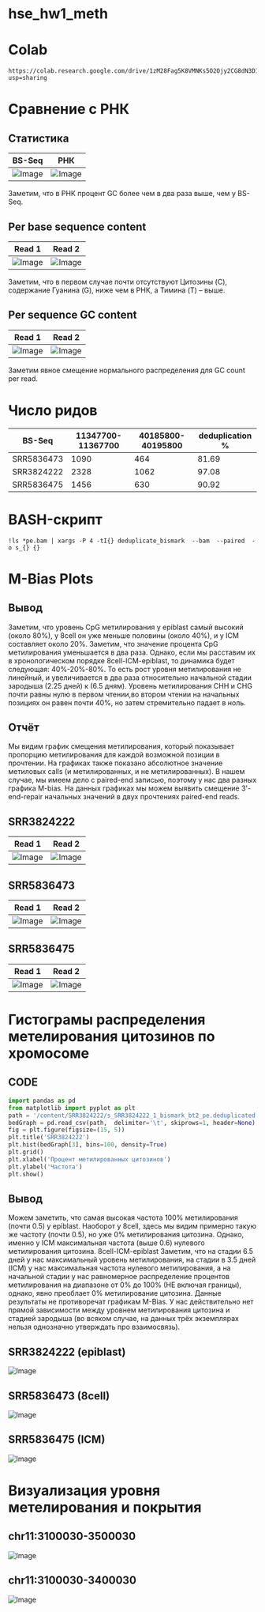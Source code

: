 # hse_hw1_meth
# Colab
```
https://colab.research.google.com/drive/1zM28Fag5K8VMNKs5O2Ojy2CG8dN3D1_8?usp=sharing
```
# Сравнение с РНК
## Статистика
BS-Seq | РНК 
--- | --- 
![Image](img/BS_Seq_Statistic.png) | ![Image](img/РНК_Statistic.png)

Заметим, что в РНК процент GC более чем в два раза выше, чем у BS-Seq.

## Per base sequence content
Read 1 | Read 2 
--- | --- 
![Image](img/BS_Seq_Per_base_sequence_content.png) | ![Image](img/РНК_Per_base_sequence_content.png) 

Заметим, что в первом случае почти отсутствуют Цитозины (C), cодержание Гуанина (G), ниже чем в РНК, а Тимина (T) – выше.

## Per sequence GC content

Read 1 | Read 2 
--- | --- 
![Image](img/BS_Seq_Per_sequence_GC_content.png) | ![Image](img/РНК_Per_sequence_GC_content.png) 

Заметим явное смещение нормального распределения для GC count per read.
# Число ридов
BS-Seq | 11347700-11367700 | 40185800-40195800 | deduplication % 
--- | --- | --- | ---
SRR5836473 | 1090 | 464 | 81.69
SRR3824222 | 2328 | 1062 | 97.08
SRR5836475 | 1456 | 630 | 90.92
# BASH-скрипт
```
!ls *pe.bam | xargs -P 4 -tI{} deduplicate_bismark  --bam  --paired  -o s_{} {}
```
# M-Bias Plots
## Вывод
Заметим, что уровень CpG метилирования у epiblast самый высокий (около 80%), у 8cell он уже меньше половины (около 40%), и у ICM составляет около 20%. Заметим, что значение процента CpG метилирования уменьшается в два раза.
Однако, если мы расставим их в хронологическом порядке 8cell-ICM-epiblast, то динамика будет следующая: 40%-20%-80%. То есть рост уровня метилирования не линейный, и увеличивается в два раза относительно начальной стадии зародыша (2.25 дней) к (6.5 дням).
Уровень метилирования CHH и CHG почти равны нулю в первом чтении,во втором чтении на начальных позициях он равен почти 40%, но затем стремительно падает в ноль. 
## Отчёт
Мы видим график смещения метилирования, который показывает пропорцию метилирования для каждой возможной позиции в прочтении. На графиках также показано абсолютное значение  метиловых calls (и метилированных, и не метилированных). В нашем случае, мы имеем дело с paired-end записью, поэтому у нас два разных графика M-bias. На данных графиках мы можем выявить смещение 3'-end-repair начальных значений в двух прочтениях paired-end reads. 
## SRR3824222
Read 1 | Read 2 
--- | --- 
![Image](img/SRR3824222_M_Bias_Plot_1.png) | ![Image](img/SRR3824222_M_Bias_Plot_2.png) 
## SRR5836473
Read 1 | Read 2 
--- | --- 
![Image](img/SRR5836473_M_Bias_Plot_1.png) | ![Image](img/SRR5836473_M_Bias_Plot_2.png)
## SRR5836475
Read 1 | Read 2 
--- | --- 
![Image](img/SRR5836475_M_Bias_Plot_1.png) | ![Image](img/SRR5836475_M_Bias_Plot_2.png)

# Гистограмы распределения метелирования цитозинов по хромосоме
## CODE
```python
import pandas as pd
from matplotlib import pyplot as plt
path = '/content/SRR3824222/s_SRR3824222_1_bismark_bt2_pe.deduplicated.bedGraph'
bedGraph = pd.read_csv(path,  delimiter='\t', skiprows=1, header=None)
fig = plt.figure(figsize=(15, 5))
plt.title('SRR3824222') 
plt.hist(bedGraph[3], bins=100, density=True)
plt.grid()
plt.xlabel('Процент метилированных цитозинов')
plt.ylabel('Частота')
plt.show()
```
## Вывод
Можем заметить, что самая высокая частота 100% метилирования (почти 0.5) у epiblast. Наоборот у 8cell, здесь мы видим примерно такую же частоту (почти 0.5), но уже 0% метилирования цитозина. Однако, именно у ICM максимальная частота (выше 0.6) нулевого метилирования цитозина.
8cell-ICM-epiblast
Заметим, что на стадии 6.5 дней у нас максимальный уровень метилирования, на стадии в 3.5 дней (ICM) у нас максимальная частота нулевого метилирования, а на начальной стадии у нас равномерное распределение процентов метилирования на диапазоне от 0% до 100% (НЕ включая границы), однако, явно преоблает 0% метилирование цитозина.
Данные результаты не противоречат графикам M-Bias. У нас действительно нет прямой зависимости между уровнем метилирования цитозина и стадией зародыша (во всяком случае, на данных трёх экземплярах нельзя однозначно утверждать про взаимосвязь).
## SRR3824222 (epiblast)
![Image](img/SRR3824222_Hist.png)
## SRR5836473 (8cell)
![Image](img/SRR5836473_Hist.png)
## SRR5836475 (ICM)
![Image](img/SRR5836475_Hist.png)

# Визуализация уровня метелирования и покрытия

## chr11:3100030-3500030

![Image](img/image_cov.png)

## chr11:3100030-3400030

![Image](img/image_cov_short.png)
